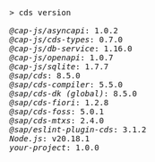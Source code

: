 <!-- this file is automatically generated and updated by a github action -->
<pre class="log">
> cds version

<em>@cap-js/asyncapi</em>: 1.0.2
<em>@cap-js/cds-types</em>: 0.7.0
<em>@cap-js/db-service</em>: 1.16.0
<em>@cap-js/openapi</em>: 1.0.7
<em>@cap-js/sqlite</em>: 1.7.7
<em>@sap/cds</em>: 8.5.0
<em>@sap/cds-compiler</em>: 5.5.0
<em>@sap/cds-dk (global)</em>: 8.5.0
<em>@sap/cds-fiori</em>: 1.2.8
<em>@sap/cds-foss</em>: 5.0.1
<em>@sap/cds-mtxs</em>: 2.4.0
<em>@sap/eslint-plugin-cds</em>: 3.1.2
<em>Node.js</em>: v20.18.1
<em>your-project</em>: 1.0.0
</pre>
